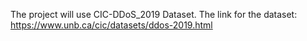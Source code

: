The project will use CIC-DDoS_2019 Dataset. The link for the dataset: https://www.unb.ca/cic/datasets/ddos-2019.html
